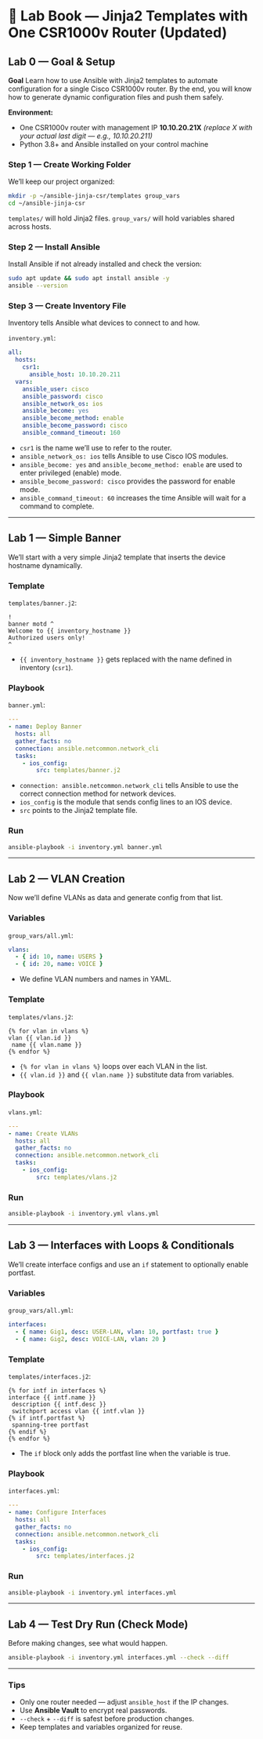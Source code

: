 # 🧪 Lab Book — Jinja2 Templates with One CSR1000v Router (Updated)

## Lab 0 — Goal & Setup

**Goal**
Learn how to use Ansible with Jinja2 templates to automate configuration for a single Cisco CSR1000v router. By the end, you will know how to generate dynamic configuration files and push them safely.

**Environment:**

* One CSR1000v router with management IP **10.10.20.21X**
  *(replace X with your actual last digit — e.g., 10.10.20.211)*
* Python 3.8+ and Ansible installed on your control machine

### Step 1 — Create Working Folder

We’ll keep our project organized:

```bash
mkdir -p ~/ansible-jinja-csr/templates group_vars
cd ~/ansible-jinja-csr
```

`templates/` will hold Jinja2 files. `group_vars/` will hold variables shared across hosts.

### Step 2 — Install Ansible

Install Ansible if not already installed and check the version:

```bash
sudo apt update && sudo apt install ansible -y
ansible --version
```

### Step 3 — Create Inventory File

Inventory tells Ansible what devices to connect to and how.

`inventory.yml`:

```yaml
all:
  hosts:
    csr1:
      ansible_host: 10.10.20.211
  vars:
    ansible_user: cisco
    ansible_password: cisco
    ansible_network_os: ios
    ansible_become: yes
    ansible_become_method: enable
    ansible_become_password: cisco
    ansible_command_timeout: 160
```

* `csr1` is the name we’ll use to refer to the router.
* `ansible_network_os: ios` tells Ansible to use Cisco IOS modules.
* `ansible_become: yes` and `ansible_become_method: enable` are used to enter privileged (enable) mode.
* `ansible_become_password: cisco` provides the password for enable mode.
* `ansible_command_timeout: 60` increases the time Ansible will wait for a command to complete.

---

## Lab 1 — Simple Banner

We’ll start with a very simple Jinja2 template that inserts the device hostname dynamically.

### Template

`templates/banner.j2`:

```jinja
!
banner motd ^
Welcome to {{ inventory_hostname }}
Authorized users only!
^
```

* `{{ inventory_hostname }}` gets replaced with the name defined in inventory (`csr1`).

### Playbook

`banner.yml`:

```yaml
---
- name: Deploy Banner
  hosts: all
  gather_facts: no
  connection: ansible.netcommon.network_cli
  tasks:
    - ios_config:
        src: templates/banner.j2
```

* `connection: ansible.netcommon.network_cli` tells Ansible to use the correct connection method for network devices.
* `ios_config` is the module that sends config lines to an IOS device.
* `src` points to the Jinja2 template file.

### Run

```bash
ansible-playbook -i inventory.yml banner.yml
```

---

## Lab 2 — VLAN Creation

Now we’ll define VLANs as data and generate config from that list.

### Variables

`group_vars/all.yml`:

```yaml
vlans:
  - { id: 10, name: USERS }
  - { id: 20, name: VOICE }
```

* We define VLAN numbers and names in YAML.

### Template

`templates/vlans.j2`:

```jinja
{% for vlan in vlans %}
vlan {{ vlan.id }}
 name {{ vlan.name }}
{% endfor %}
```

* `{% for vlan in vlans %}` loops over each VLAN in the list.
* `{{ vlan.id }}` and `{{ vlan.name }}` substitute data from variables.

### Playbook

`vlans.yml`:

```yaml
---
- name: Create VLANs
  hosts: all
  gather_facts: no
  connection: ansible.netcommon.network_cli
  tasks:
    - ios_config:
        src: templates/vlans.j2
```

### Run

```bash
ansible-playbook -i inventory.yml vlans.yml
```

---

## Lab 3 — Interfaces with Loops & Conditionals

We’ll create interface configs and use an `if` statement to optionally enable portfast.

### Variables

`group_vars/all.yml`:

```yaml
interfaces:
  - { name: Gig1, desc: USER-LAN, vlan: 10, portfast: true }
  - { name: Gig2, desc: VOICE-LAN, vlan: 20 }
```

### Template

`templates/interfaces.j2`:

```jinja
{% for intf in interfaces %}
interface {{ intf.name }}
 description {{ intf.desc }}
 switchport access vlan {{ intf.vlan }}
{% if intf.portfast %}
 spanning-tree portfast
{% endif %}
{% endfor %}
```

* The `if` block only adds the portfast line when the variable is true.

### Playbook

`interfaces.yml`:

```yaml
---
- name: Configure Interfaces
  hosts: all
  gather_facts: no
  connection: ansible.netcommon.network_cli
  tasks:
    - ios_config:
        src: templates/interfaces.j2
```

### Run

```bash
ansible-playbook -i inventory.yml interfaces.yml
```

---

## Lab 4 — Test Dry Run (Check Mode)

Before making changes, see what would happen.

```bash
ansible-playbook -i inventory.yml interfaces.yml --check --diff
```

---

### Tips

* Only one router needed — adjust `ansible_host` if the IP changes.
* Use **Ansible Vault** to encrypt real passwords.
* `--check` + `--diff` is safest before production changes.
* Keep templates and variables organized for reuse.
